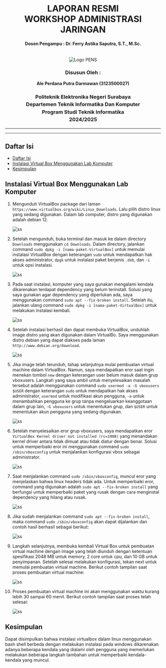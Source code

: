 <div align="center">
  <h1 style="text-align: center;font-weight: bold">LAPORAN RESMI<br>WORKSHOP ADMINISTRASI JARINGAN</h1>
  <h4 style="text-align: center;">Dosen Pengampu : Dr. Ferry Astika Saputra, S.T., M.Sc.</h4>
</div>
<br />
<div align="center">
  <img src="https://upload.wikimedia.org/wikipedia/id/4/44/Logo_PENS.png" alt="Logo PENS">
  <h3 style="text-align: center;">Disusun Oleh : </h3>
  <p style="text-align: center;">
    <strong>Ale Perdana Putra Darmawan (3123500027) </strong><br>
  </p>
<h3 style="text-align: center;line-height: 1.5">Politeknik Elektronika Negeri Surabaya<br>Departemen Teknik Informatika Dan Komputer<br>Program Studi Teknik Informatika<br>2024/2025</h3>
  <hr><hr>
</div>

## Daftar Isi
- [Daftar Isi](#daftar-isi)
- [Instalasi Virtual Box Menggunakan Lab Komputer](#instalasi-virtual-box-menggunakan-lab-komputer)
- [Kesimpulan](#kesimpulan)

## Instalasi Virtual Box Menggunakan Lab Komputer
1. Mengunduh VirtualBox package dari laman `https://www.virtualbox.org/wiki/Linux_Downloads`. Lalu pilih distro linux yang sedang digunakan. Dalam lab computer, distro yang digunakan adalah debian 12.
<br><div style=width:500;>![ss](assets/1.jpeg)</div>

2. Setelah mengunduh, buka terminal dan masuk ke dalam directory `Downloads` menggunakan `cd Downloads`. Dalam directory, jalankan command `sudo dpkg -i [nama-paket-VirtualBox]` untuk memulai instalasi VirtualBox dengan keterangan `sudo` untuk mendapatkan hak akses administrator, `dpgk` untuk instalasi paket berjenis `.deb`, dan `-i` untuk opsi instalasi.
<br><div style=width:500;>![ss](assets/2.jpeg)</div>

3. Pada saat instalasi, komputer yang saya gunakan mengalami kendala dikarenakan terdapat dependency yang belum terinstall. Solusi yang saya gunakan agar dependency yang diperlukan ada, saya menggunakan command `sudo apt --fix-broken install`. Setelah itu, jalankan ulang command `sudo dpkg -i [nama-paket-VirtualBox]` untuk melakukan instalasi kembali.
<br><div style=width:500;>![ss](assets/3.jpeg)</div>

4. Setelah instalasi berhasil dan dapat membuka VirtualBox, unduhlah image distro yang akan digunakan dalam VirtualBo. Saya menggunakan distro debian yang dapat diakses pada laman `http://www.debian.org/download`.
<br><div style=width:500;>![ss](assets/4.jpeg)</div>

5. Jika image telah terunduh, tahap selanjutnya mulai pembuatan virtual machine dalam VirtualBox. Namun, saya mendapatkan eror saat ingin menekan tombol `new` dengan keterangan user belum masuk dalam grup vboxusers. Langkah yang saya ambil untuk menyelesaikan masalah tersebut adalah menggunakan command `sudo usermod -a -G vboxusers $USER` dengan keterangan `sudo` untuk mendapatkan hak akses administrator, `usermod` untuk modifikasi akun pengguna, `-a` untuk menambahkan pengguna ke grup tanpa mengeluarkan keanggotaan dalam grup lain, `-G vboxusers` untuk menentukan grup, dan `$USER` untuk menentukan akun pengguna yang sedang digunakan.
<br><div style=width:500;>![ss](assets/5.jpeg)</div>

6. Setelah menyelesaikan eror grup vboxusers, saya mendapatkan eror `VirtualBox Kernel driver not installed (rc=1908)` yang menandakan kernel driver antara tidak dimuat atau tidak diatur dengan benar. Solusi untuk memperbaiki eror ini menggunakan command `sudo /sbin/vboxconfig` untuk menjalankan konfigurasi vbox sebagai administrator.
<br><div style=width:500;>![ss](assets/6.jpeg)</div>

7. Saat menjalankan command `sudo /sbin/vboxconfig`, muncul eror yang menjelaskan bahwa linux headers tidak ada. Untuk memperbaiki eror, command yang digunakan adalah `sudo apt --fix-broken install` yang berfungsi untuk memperbaiki paket yang rusak dengan cara menginstal dependency yang hilang atau rusak.
<br><div style=width:500;>![ss](assets/7.jpeg)</div>

8. Jika sudah menjalankan command `sudo apt --fix-broken install`, maka command `sudo /sbin/vboxconfig` akan dapat dijalankan dan contoh hasil berhasil sebagai berikut:
<br><div style=width:500;>![ss](assets/8.jpeg)</div>

9. Langkah selanjutnya, membuka kembali Virtual Box untuk pembuatan virtual machine dengan image yang telah diunduh dengan ketentuan spesifikasi 2048 MB untuk memory, 2 core untuk cpu, dan 10 GB untuk penyimpanan. Setelah selesai melakukan konfigurasi, tekan next untuk memulai pembuatan virtual machine. Berikut contoh tampilan saat proses pembuatan virtual machine:
<br><div style=width:500;>![ss](assets/9.jpeg)</div>

10. Proses pembuatan virtual machine ini akan menggunakan waktu kurang lebih 30 sampai 60 menit. Berikut contoh tampilan saat proses telah selesai:
<br><div style=width:500;>![ss](assets/10.jpeg)</div>


## Kesimpulan
Dapat disimpulkan bahwa instalasi virtualbox dalam linux menggunakan bash shell berbeda dengan melakukan instalasi pada windows dikarenakan adanya beberapa kendala yang dialami oleh pengguna yang memerlukan melakukan beberapa langkah tambahan untuk memperbaiki kendala-kendala yang muncul.